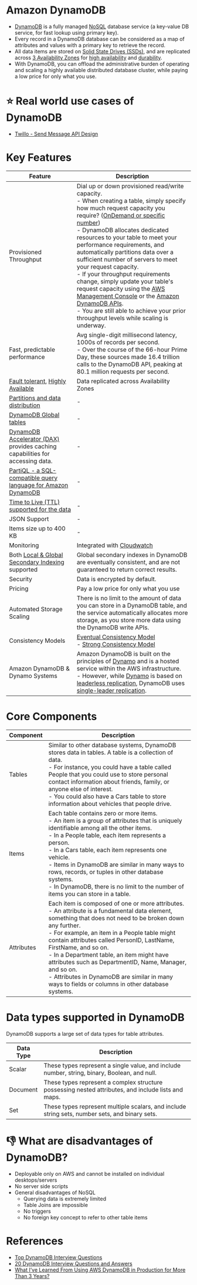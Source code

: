 # Amazon DynamoDB
- [DynamoDB](https://aws.amazon.com/dynamodb/) is a fully managed [NoSQL](../../../1_HLDDesignComponents/3_DatabaseComponents) database service (a key-value DB service, for fast lookup using primary key).
- Every record in a DynamoDB database can be considered as a map of attributes and values with a primary key to retrieve the record.
- All data items are stored on [Solid State Drives (SSDs)](https://www.techtarget.com/searchstorage/definition/SSD-solid-state-drive), and are replicated across [3 Availability Zones](../../AWS-Global-Architecture-Region-AZ.md) for [high availability](../../../1_HLDDesignComponents/0_SystemGlossaries/Reliability/HighAvailability.md) and [durability](../../../1_HLDDesignComponents/0_SystemGlossaries/Database/Durability.md). 
- With DynamoDB, you can offload the administrative burden of operating and scaling a highly available distributed database cluster, while paying a low price for only what you use.

# :star: Real world use cases of DynamoDB
- [Twillo - Send Message API Design](../../../3_HLDDesignProblems/TwilloSendMessageAPI)

# Key Features

| Feature                                                                                                                                                                                                                         | Description                                                                                                                                                                                                                                                                                                                                                                                                                                                                                                                                                                                                                                                                                                                                                                                                                                                                          |
|---------------------------------------------------------------------------------------------------------------------------------------------------------------------------------------------------------------------------------|--------------------------------------------------------------------------------------------------------------------------------------------------------------------------------------------------------------------------------------------------------------------------------------------------------------------------------------------------------------------------------------------------------------------------------------------------------------------------------------------------------------------------------------------------------------------------------------------------------------------------------------------------------------------------------------------------------------------------------------------------------------------------------------------------------------------------------------------------------------------------------------|
| Provisioned Throughput                                                                                                                                                                                                          | Dial up or down provisioned read/write capacity.<br/>- When creating a table, simply specify how much request capacity you require? ([OnDemand or specific number](https://docs.aws.amazon.com/amazondynamodb/latest/developerguide/HowItWorks.ReadWriteCapacityMode.html#HowItWorks.requests))<br/>- DynamoDB allocates dedicated resources to your table to meet your performance requirements, and automatically partitions data over a sufficient number of servers to meet your request capacity.<br/>- If your throughput requirements change, simply update your table's request capacity using the [AWS Management Console](https://aws.amazon.com/console/) or the [Amazon DynamoDB APIs](https://docs.aws.amazon.com/amazondynamodb/latest/developerguide/HowItWorks.API.html).<br/>- You are still able to achieve your prior throughput levels while scaling is underway. |
| Fast, predictable performance                                                                                                                                                                                                   | Avg single-digit millisecond latency, 1000s of records per second.<br/>- Over the course of the 66-hour Prime Day, these sources made 16.4 trillion calls to the DynamoDB API, peaking at 80.1 million requests per second.                                                                                                                                                                                                                                                                                                                                                                                                                                                                                                                                                                                                                                                          |
| [Fault tolerant](../../../1_HLDDesignComponents/0_SystemGlossaries/Reliability/FaultTolerance&DisasterRecovery.md), [Highly Available](../../../1_HLDDesignComponents/0_SystemGlossaries/Reliability/HighAvailability.md)       | Data replicated across Availability Zones                                                                                                                                                                                                                                                                                                                                                                                                                                                                                                                                                                                                                                                                                                                                                                                                                                            |
| [Partitions and data distribution](PartitionKeyAndSortKey.md)                                                                                                                                                                   | -                                                                                                                                                                                                                                                                                                                                                                                                                                                                                                                                                                                                                                                                                                                                                                                                                                                                                    |
| [DynamoDB Global tables](DynamoDBGlobalTables.md)                                                                                                                                                                               | -                                                                                                                                                                                                                                                                                                                                                                                                                                                                                                                                                                                                                                                                                                                                                                                                                                                                                    |
| [DynamoDB Accelerator (DAX)](DynamoDBAccelerator.md) provides caching capabilities for accessing data.                                                                                                                          | -                                                                                                                                                                                                                                                                                                                                                                                                                                                                                                                                                                                                                                                                                                                                                                                                                                                                                    |
| [PartiQL - a SQL-compatible query language for Amazon DynamoDB](https://docs.aws.amazon.com/amazondynamodb/latest/developerguide/ql-reference.html)                                                                             | -                                                                                                                                                                                                                                                                                                                                                                                                                                                                                                                                                                                                                                                                                                                                                                                                                                                                                    |
| [Time to Live (TTL) supported for the data](https://docs.aws.amazon.com/amazondynamodb/latest/developerguide/TTL.html)                                                                                                          | -                                                                                                                                                                                                                                                                                                                                                                                                                                                                                                                                                                                                                                                                                                                                                                                                                                                                                    |
| JSON Support                                                                                                                                                                                                                    | -                                                                                                                                                                                                                                                                                                                                                                                                                                                                                                                                                                                                                                                                                                                                                                                                                                                                                    |
| Items size up to 400 KB                                                                                                                                                                                                         | -                                                                                                                                                                                                                                                                                                                                                                                                                                                                                                                                                                                                                                                                                                                                                                                                                                                                                    |
| Monitoring                                                                                                                                                                                                                      | Integrated with [Cloudwatch](../../8_MonitoringServices/AmazonCloudWatch.md)                                                                                                                                                                                                                                                                                                                                                                                                                                                                                                                                                                                                                                                                                                                                                                                                         |
| Both [Local & Global Secondary Indexing](https://docs.aws.amazon.com/amazondynamodb/latest/developerguide/GSI.html) supported                                                                                                   | Global secondary indexes in DynamoDB are eventually consistent, and are not guaranteed to return correct results.                                                                                                                                                                                                                                                                                                                                                                                                                                                                                                                                                                                                                                                                                                                                                                    |
| Security                                                                                                                                                                                                                        | Data is encrypted by default.                                                                                                                                                                                                                                                                                                                                                                                                                                                                                                                                                                                                                                                                                                                                                                                                                                                        |
| Pricing                                                                                                                                                                                                                         | Pay a low price for only what you use                                                                                                                                                                                                                                                                                                                                                                                                                                                                                                                                                                                                                                                                                                                                                                                                                                                |
| Automated Storage Scaling                                                                                                                                                                                                       | There is no limit to the amount of data you can store in a DynamoDB table, and the service automatically allocates more storage, as you store more data using the DynamoDB write APIs.                                                                                                                                                                                                                                                                                                                                                                                                                                                                                                                                                                                                                                                                                               |
| Consistency Models                                                                                                                                                                                                              | [Eventual Consistency Model](../../../1_HLDDesignComponents/0_SystemGlossaries/Database/ReplicationAndDataConsistency.md#consistency-patterns)<br/>- [Strong Consistency Model](../../../1_HLDDesignComponents/0_SystemGlossaries/Database/ReplicationAndDataConsistency.md#consistency-patterns)                                                                                                                                                                                                                                                                                                                                                                                                                                                                                                                                                                                    |
| Amazon DynamoDB & Dynamo Systems                                                                                                                                                                                                | Amazon DynamoDB is built on the principles of [Dynamo](../../../1_HLDDesignComponents/3_DatabaseComponents/NoSQL-Databases/DynamoStyleDatabases.md) and is a hosted service within the AWS infrastructure.<br/>- However, while [Dynamo](../../../1_HLDDesignComponents/3_DatabaseComponents/NoSQL-Databases/DynamoStyleDatabases.md) is based on [leaderless replication](../../../1_HLDDesignComponents/0_SystemGlossaries/Database/ReplicationAndDataConsistency.md), DynamoDB uses [single-leader replication](../../../1_HLDDesignComponents/0_SystemGlossaries/Database/ReplicationAndDataConsistency.md).|

# Core Components

| Component   | Description                                                                                                                                                                                                                                                                                                                                                                                                                                                                                                |
|-------------|------------------------------------------------------------------------------------------------------------------------------------------------------------------------------------------------------------------------------------------------------------------------------------------------------------------------------------------------------------------------------------------------------------------------------------------------------------------------------------------------------------|
| Tables      | Similar to other database systems, DynamoDB stores data in tables. A table is a collection of data. <br/>- For instance, you could have a table called People that you could use to store personal contact information about friends, family, or anyone else of interest. <br/>- You could also have a Cars table to store information about vehicles that people drive.                                                                                                                                   |
| Items       | Each table contains zero or more items. <br/>- An item is a group of attributes that is uniquely identifiable among all the other items. <br/>- In a People table, each item represents a person. <br/>- In a Cars table, each item represents one vehicle. <br/>- Items in DynamoDB are similar in many ways to rows, records, or tuples in other database systems. <br/>- In DynamoDB, there is no limit to the number of items you can store in a table.                                                |
| Attributes  | Each item is composed of one or more attributes. <br/>- An attribute is a fundamental data element, something that does not need to be broken down any further. <br/>- For example, an item in a People table might contain attributes called PersonID, LastName, FirstName, and so on. <br/>- In a Department table, an item might have attributes such as DepartmentID, Name, Manager, and so on.<br/>-  Attributes in DynamoDB are similar in many ways to fields or columns in other database systems. |


# Data types supported in DynamoDB

DynamoDB supports a large set of data types for table attributes. 

| Data Type   | Description                                                                                         |
|-------------|-----------------------------------------------------------------------------------------------------|
| Scalar      | These types represent a single value, and include number, string, binary, Boolean, and null.        |
| Document    | These types represent a complex structure possessing nested attributes, and include lists and maps. |
| Set         | These types represent multiple scalars, and include string sets, number sets, and binary sets.      |

# :thumbsdown: What are disadvantages of DynamoDB?
- Deployable only on AWS and cannot be installed on individual desktops/servers
- No server side scripts
- General disadvantages of NoSQL
  - Querying data is extremely limited
  - Table Joins are impossible
  - No triggers
  - No foreign key concept to refer to other table items

# References
- [Top DynamoDB Interview Questions](https://www.javainuse.com/misc/dynamodb-interview-questions)
- [20 DynamoDB Interview Questions and Answers](https://climbtheladder.com/dynamodb-interview-questions/)
- [What I’ve Learned From Using AWS DynamoDB in Production for More Than 3 Years?](https://medium.com/aws-tip/what-ive-learned-from-using-aws-dynamodb-in-production-for-more-than-3-years-49a077886b5c)